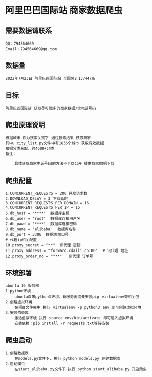 # 阿里巴巴国际站 商家数据爬虫

## 需要数据请联系
    QQ：794564669
    Email：794564669@qq.com

## 数据量
    2022年7月23日 阿里巴巴国际站 全国总计137447条

## 目标
    阿里巴巴国际站 获取尽可能多的商家数据/含电话号码

## 爬虫原理说明
    根据城市 作为搜索关键字 通过搜索结果 获取商家
    其中，city_list.py文件中有1836个城市 获取有效数据
    根据分类获取，约4600+分类
    备注：
        
        具体获取商家电话号码的方法不予以公开 提供商家数据下载
## 爬虫配置
    1.CONCURRENT_REQUESTS = 200 并发请求数
    2.DOWNLOAD_DELAY = 3 下载延时
    3.CONCURRENT_REQUESTS_PER_DOMAIN = 16 
    4.CONCURRENT_REQUESTS_PER_IP = 16
    5.db_host = '****'  数据库主机
    6.db_user = 'root'  数据库连接用户名
    7.db_pawd = '****'  数据库连接密码
    8.db_name = 'alibaba'  数据库名称
    9.db_port = 3306  数据库端口号
    # 代理ip相关配置
    10.proxy_secret = "**"  讯代理 密钥
    11.proxy_address = "forward.xdaili.cn:80"  # 讯代理 地址
    12.proxy_order_no = "***"   讯代理 订单号
    
## 环境部署
    ubuntu 16 服务器
    1.python环境 
        ubuntu自带python3环境，新服务器需要安装pip virtualenv等相关包
    2.创建虚拟环境
        在项目文件夹中 执行 virtualenv -p python3 env 即可创建虚拟环境
    3.安装依赖库
        激活虚拟环境 执行 source env/bin/activate 即可进入虚拟环境
        安装依赖：pip install -r requests.txt等待安装
        

## 爬虫启动
    1.创建数据表
        在models.py文件下，执行 python models.py 创建数据表
    2.启动爬虫
        在start_alibaba.py文件下 执行 python start_alibaba.py 开启爬虫